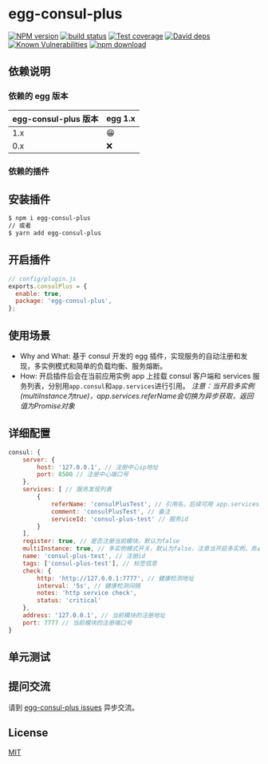 # egg-consul-plus

[![NPM version][npm-image]][npm-url]
[![build status][travis-image]][travis-url]
[![Test coverage][codecov-image]][codecov-url]
[![David deps][david-image]][david-url]
[![Known Vulnerabilities][snyk-image]][snyk-url]
[![npm download][download-image]][download-url]

[npm-image]: https://img.shields.io/npm/v/egg-consul-plus.svg?style=flat-square
[npm-url]: https://npmjs.org/package/egg-consul-plus
[travis-image]: https://img.shields.io/travis/eggjs/egg-consul-plus.svg?style=flat-square
[travis-url]: https://travis-ci.org/eggjs/egg-consul-plus
[codecov-image]: https://img.shields.io/codecov/c/github/eggjs/egg-consul-plus.svg?style=flat-square
[codecov-url]: https://codecov.io/github/eggjs/egg-consul-plus?branch=master
[david-image]: https://img.shields.io/david/eggjs/egg-consul-plus.svg?style=flat-square
[david-url]: https://david-dm.org/eggjs/egg-consul-plus
[snyk-image]: https://snyk.io/test/npm/egg-consul-plus/badge.svg?style=flat-square
[snyk-url]: https://snyk.io/test/npm/egg-consul-plus
[download-image]: https://img.shields.io/npm/dm/egg-consul-plus.svg?style=flat-square
[download-url]: https://npmjs.org/package/egg-consul-plus

<!--
Description here.
-->

## 依赖说明

### 依赖的 egg 版本

egg-consul-plus 版本 | egg 1.x
--- | ---
1.x | 😁
0.x | ❌

### 依赖的插件
<!--

如果有依赖其它插件，请在这里特别说明。如

- security
- multipart

-->
## 安装插件

```bash
$ npm i egg-consul-plus
// 或者
$ yarn add egg-consul-plus
```

## 开启插件

```js
// config/plugin.js
exports.consulPlus = {
  enable: true,
  package: 'egg-consul-plus',
};
```

## 使用场景

- Why and What: 基于 consul 开发的 egg 插件，实现服务的自动注册和发现，多实例模式和简单的负载均衡、服务熔断。
- How: 开启插件后会在当前应用实例 app 上挂载 consul 客户端和 services 服务列表，分别用`app.consul`和`app.services`进行引用。
*注意：当开启多实例(multiInstance为true)，app.services.referName会切换为异步获取，返回值为Promise对象*

## 详细配置

```js
consul: {
    server: {
        host: '127.0.0.1', // 注册中心ip地址
        port: 8500 // 注册中心端口号
    },
    services: [ // 服务发现列表
        {
            referName: 'consulPlusTest', // 引用名，后续可用 app.services.referName 访问服务
            comment: 'consulPlusTest', // 备注
            serviceId: 'consul-plus-test' // 服务id
        }
    ],
    register: true, // 是否注册当前模块，默认为false
    multiInstance: true, // 多实例模式开关，默认为false，注意当开启多实例，务必保证集群中的每个项目的keys不同，或者会导致先启动的项目被隔离(被覆盖)
    name: 'consul-plus-test', // 注册id
    tags: ['consul-plus-test'], // 标签信息
    check: {
        http: 'http://127.0.0.1:7777', // 健康检测地址
        interval: '5s', // 健康检测间隔
        notes: 'http service check',
        status: 'critical'
    },
    address: '127.0.0.1', // 当前模块的注册地址
    port: 7777 // 当前模块的注册端口号
}
```

## 单元测试

<!-- 描述如何在单元测试中使用此插件，例如 schedule 如何触发。无则省略。-->

## 提问交流

请到 [egg-consul-plus issues](https://github.com/iamljw/egg-consul-plus/issues) 异步交流。

## License

[MIT](LICENSE)
